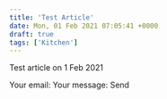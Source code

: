 ```yaml
---
title: 'Test Article'
date: Mon, 01 Feb 2021 07:05:41 +0000
draft: true
tags: ['Kitchen']
---
```


Test article on 1 Feb 2021

Your email:    Your message:    Send